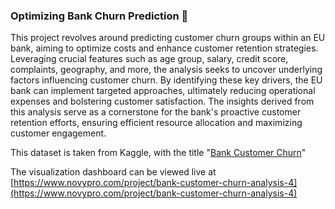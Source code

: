 ### Optimizing Bank Churn Prediction 🏦
This project revolves around predicting customer churn groups within an EU bank, aiming to optimize costs and enhance customer retention strategies. Leveraging crucial features such as age group, salary, credit score, complaints, geography, and more, the analysis seeks to uncover underlying factors influencing customer churn. By identifying these key drivers, the EU bank can implement targeted approaches, ultimately reducing operational expenses and bolstering customer satisfaction. The insights derived from this analysis serve as a cornerstone for the bank's proactive customer retention efforts, ensuring efficient resource allocation and maximizing customer engagement.

This dataset is taken from Kaggle, with the title "[Bank Customer Churn](https://www.kaggle.com/datasets/radheshyamkollipara/bank-customer-churn/data)"

The visualization dashboard can be viewed live at [https://www.novypro.com/project/bank-customer-churn-analysis-4](https://www.novypro.com/project/bank-customer-churn-analysis-4)
